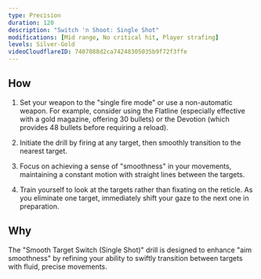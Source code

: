```yaml
---
type: Precision
duration: 120
description: "Switch 'n Shoot: Single Shot"
modifications: [Mid range, No critical hit, Player strafing]
levels: Silver-Gold
videoCloudflareID: 7407088d2ca74248305035b9f72f3ffe
---
```


## How

1. Set your weapon to the "single fire mode" or use a non-automatic weapon. For example, consider using the Flatline (especially effective with a gold magazine, offering 30 bullets) or the Devotion (which provides 48 bullets before requiring a reload).

2. Initiate the drill by firing at any target, then smoothly transition to the nearest target.

3. Focus on achieving a sense of "smoothness" in your movements, maintaining a constant motion with straight lines between the targets.

4. Train yourself to look at the targets rather than fixating on the reticle. As you eliminate one target, immediately shift your gaze to the next one in preparation.

## Why

The "Smooth Target Switch (Single Shot)" drill is designed to enhance "aim smoothness" by refining your ability to swiftly transition between targets with fluid, precise movements.
